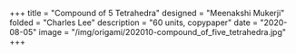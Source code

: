+++
title = "Compound of 5 Tetrahedra"
designed = "Meenakshi Mukerji"
folded = "Charles Lee"
description = "60 units, copypaper"
date = "2020-08-05"
image = "/img/origami/202010-compound_of_five_tetrahedra.jpg"
+++